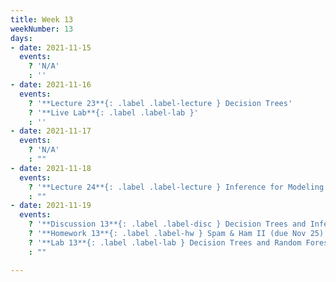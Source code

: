 ```yaml
---
title: Week 13
weekNumber: 13
days:
- date: 2021-11-15
  events:
    ? 'N/A'
    : ''
- date: 2021-11-16
  events:
    ? '**Lecture 23**{: .label .label-lecture } Decision Trees'
    ? '**Live Lab**{: .label .label-lab }'
    : ''
- date: 2021-11-17
  events:
    ? 'N/A'
    : ""
- date: 2021-11-18
  events:
    ? '**Lecture 24**{: .label .label-lecture } Inference for Modeling'
    : ""
- date: 2021-11-19
  events:
    ? '**Discussion 13**{: .label .label-disc } Decision Trees and Inference'
    ? '**Homework 13**{: .label .label-hw } Spam & Ham II (due Nov 25)'
    ? '**Lab 13**{: .label .label-lab } Decision Trees and Random Forests (due Nov 23)'
    : ""

---
```

